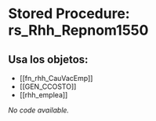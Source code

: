 # Stored Procedure: rs_Rhh_Repnom1550

## Usa los objetos:
- [[fn_rhh_CauVacEmp]]
- [[GEN_CCOSTO]]
- [[rhh_emplea]]

*No code available.*
